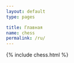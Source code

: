 ```yaml
---
layout: default
type: pages

title: Главная
name: chess
permalink: /ru/
---
```


{% include chess.html %}

